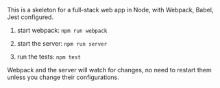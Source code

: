 This is a skeleton for a full-stack web app in Node, with Webpack, Babel, Jest configured.

1. start webpack:
   `npm run webpack`

2. start the server:
   `npm run server`

3. run the tests:
   `npm test`

Webpack and the server will watch for changes, no need to restart them unless you change their configurations.
